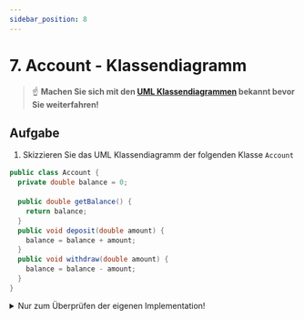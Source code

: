 ```yaml
---
sidebar_position: 8
---
```


# 7. Account - Klassendiagramm

> :point_up: **Machen Sie sich mit den [UML Klassendiagrammen](../uml.md) bekannt bevor Sie weiterfahren!**

## Aufgabe

1. Skizzieren Sie das UML Klassendiagramm der folgenden Klasse `Account`

```java
public class Account {
  private double balance = 0;

  public double getBalance() {
    return balance;
  }
  public void deposit(double amount) {
    balance = balance + amount;
  }
  public void withdraw(double amount) {
    balance = balance - amount;
  }
}
```

<details>
<summary>Nur zum Überprüfen der eigenen Implementation!</summary>

![](../img/account-uml-solved.svg)

</details>
